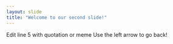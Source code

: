 ```yaml
---
layout: slide
title: "Welcome to our second slide!"
---
```

Edit line 5 with quotation or meme
Use the left arrow to go back!
